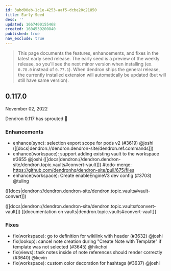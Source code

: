 ```yaml
---
id: 3abd00eb-1c1e-4253-aaf5-dcbe20c21850
title: Early Seed
desc: ''
updated: 1667400155468
created: 1604539200840
published: true
nav_exclude: true
---
```


> This page documents the features, enhancements, and fixes in the latest early seed release. The early seed is a preview of the weekly release, so you'll see the next minor version when installing (ex. `0.78.0` instead of `0.77.1`). When dendron ships the general release, the currently installed extension will automatically be updated (but will still have same version).

## 0.117.0
November 02, 2022

Dendron 0.117 has sprouted 🌱

### Enhancements
- enhance(sync): selection export scope for pods v2 (#3619) @joshi ([[docs|dendron://dendron.dendron-site/dendron.ref.commands]])
- enhance(workspace): support adding existing vault to the workspace #3655 @joshi ([[docs|dendron://dendron.dendron-site/dendron.topic.vaults#convert-vault]])
  #todo-merge: https://github.com/dendronhq/dendron-site/pull/675/files
- enhance(workspace): Create enableEngineV3 dev config (#3703) @tuling

([[docs|dendron://dendron.dendron-site/dendron.topic.vaults#vault-convert]])

([[docs|dendron://dendron.dendron-site/dendron.topic.vaults#convert-vault]])
[[documentation on vaults|dendron.topic.vaults#convert-vault]]
### Fixes
- fix(workspace): go to definition for wikilink with header (#3632) @joshi
- fix(lookup): cancel note creation during "Create Note with Template" if template was not selected (#3645) @hikchoi
- fix(views): task notes inside of note references should render correctly (#3640) @kevin
- fix(workspace): custom color decoration for hashtags (#3637) @joshi

